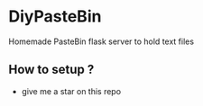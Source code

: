 # DiyPasteBin
Homemade PasteBin flask server to hold text files
## How to setup ?
- give me a star on this repo
